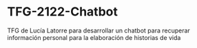 # TFG-2122-Chatbot
TFG de Lucía Latorre para desarrollar un chatbot para recuperar información personal para la elaboración de historias de vida

